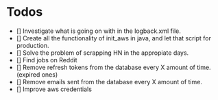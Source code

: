 # Todos

- [] Investigate what is going on with <springProfile> in the logback.xml file.
- [] Create all the functionality of init_aws in java, and let that script for production.
- [] Solve the problem of scrapping HN in the appropiate days.
- [] Find jobs on Reddit
- [] Remove refresh tokens from the database every X amount of time. (expired ones)
- [] Remove emails sent from the database every X amount of time.
- [] Improve aws credentials
